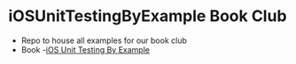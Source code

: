 # iOSUnitTestingByExample Book Club

* Repo to house all examples for our book club
* Book -[iOS Unit Testing By Example](https://pragprog.com/titles/jrlegios/ios-unit-testing-by-example/)


